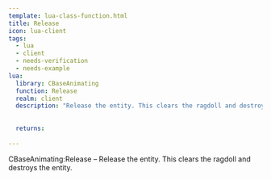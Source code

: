 ```yaml
---
template: lua-class-function.html
title: Release
icon: lua-client
tags:
  - lua
  - client
  - needs-verification
  - needs-example
lua:
  library: CBaseAnimating
  function: Release
  realm: client
  description: "Release the entity. This clears the ragdoll and destroys the entity."
  
  
  returns:
    
---
```


<div class="lua__search__keywords">
CBaseAnimating:Release &#x2013; Release the entity. This clears the ragdoll and destroys the entity.
</div>

